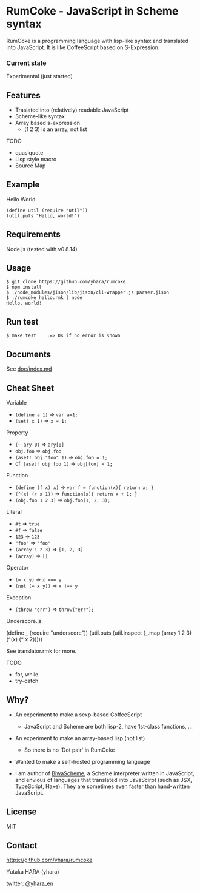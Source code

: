 RumCoke - JavaScript in Scheme syntax
=====================================

RumCoke is a programming language with lisp-like syntax and
translated into JavaScript.
It is like CoffeeScript based on S-Expression.

### Current state

Experimental (just started)

Features
--------

* Traslated into (relatively) readable JavaScript 
* Scheme-like syntax
* Array based s-expression
  * (1 2 3) is an array, not list

TODO

* quasiquote
* Lisp style macro
* Source Map

Example
-------

Hello World

    (define util (require "util"))
    (util.puts "Hello, world!")

Requirements
------------

Node.js (tested with v0.8.14)

Usage
-----

    $ git clone https://github.com/yhara/rumcoke
    $ npm install
    $ ./node_modules/jison/lib/jison/cli-wrapper.js parser.jison
    $ ./rumcoke hello.rmk | node
    Hello, world!

Run test
--------

    $ make test    ;=> OK if no error is shown

Documents
---------

See [doc/index.md](https://github.com/yhara/rumcoke/blob/master/doc/index.md)

Cheat Sheet
-----------

Variable

* `(define a 1)` => `var a=1;`
* `(set! x 1)` => `x = 1;`

Property
* `(~ ary 0)` => `ary[0]`
* `obj.foo` => `obj.foo`
* `(aset! obj "foo" 1)` => `obj.foo = 1;`
* cf. `(aset! obj foo 1)` => `obj[foo] = 1;`

Function

* `(define (f x) x)` => `var f = function(x){ return x; }`
* `(^(x) (+ x 1))` => `function(x){ return x + 1; }`
* `(obj.foo 1 2 3)` => `obj.foo(1, 2, 3);`

Literal

* `#t` => `true`
* `#f` => `false`
* `123` => `123`
* `"foo"` => `"foo"`
* `(array 1 2 3)` => `[1, 2, 3]`
* `(array)` => `[]`

Operator

* `(= x y)` => `x === y`
* `(not (= x y))` => `x !== y`

Exception

* `(throw "err")` => `throw("err");`

Underscore.js

  (define _ (require "underscore"))
  (util.puts (util.inspect (\_.map (array 1 2 3)
                                   (^(x) (* x 2)))))

See translator.rmk for more.

TODO
* for, while
* try-catch

Why?
----

* An experiment to make a sexp-based CoffeeScript
  * JavaScript and Scheme are both lisp-2, have 1st-class functions, ... 

* An experiment to make an array-based lisp (not list)
  * So there is no 'Dot pair' in RumCoke

* Wanted to make a self-hosted programming language

* I am author of [BiwaScheme](http://www.biwascheme.org/),
  a Scheme interpreter written in JavaScript, and envious of
  languages that translated into JavaScirpt (such as JSX, TypeScript, Haxe).
  They are sometimes even faster than hand-written JavaScript.

License
-------

MIT

Contact
-------

https://github.com/yhara/rumcoke

Yutaka HARA (yhara)

twitter: [@yhara_en](https://twitter.com/yhara_en)

